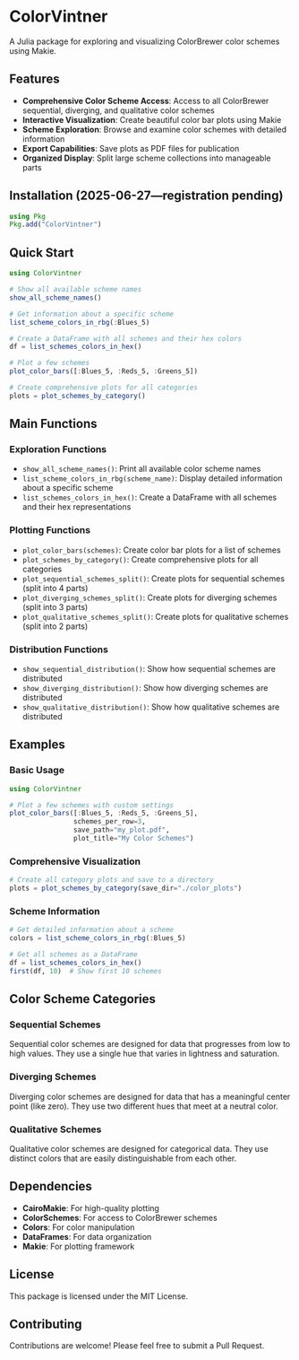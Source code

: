 # ColorVintner

A Julia package for exploring and visualizing ColorBrewer color schemes using Makie.

## Features

- **Comprehensive Color Scheme Access**: Access to all ColorBrewer sequential, diverging, and qualitative color schemes
- **Interactive Visualization**: Create beautiful color bar plots using Makie
- **Scheme Exploration**: Browse and examine color schemes with detailed information
- **Export Capabilities**: Save plots as PDF files for publication
- **Organized Display**: Split large scheme collections into manageable parts

## Installation (2025-06-27—registration pending)

```julia
using Pkg
Pkg.add("ColorVintner")
```

## Quick Start

```julia
using ColorVintner

# Show all available scheme names
show_all_scheme_names()

# Get information about a specific scheme
list_scheme_colors_in_rbg(:Blues_5)

# Create a DataFrame with all schemes and their hex colors
df = list_schemes_colors_in_hex()

# Plot a few schemes
plot_color_bars([:Blues_5, :Reds_5, :Greens_5])

# Create comprehensive plots for all categories
plots = plot_schemes_by_category()
```

## Main Functions

### Exploration Functions

- `show_all_scheme_names()`: Print all available color scheme names
- `list_scheme_colors_in_rbg(scheme_name)`: Display detailed information about a specific scheme
- `list_schemes_colors_in_hex()`: Create a DataFrame with all schemes and their hex representations

### Plotting Functions

- `plot_color_bars(schemes)`: Create color bar plots for a list of schemes
- `plot_schemes_by_category()`: Create comprehensive plots for all categories
- `plot_sequential_schemes_split()`: Create plots for sequential schemes (split into 4 parts)
- `plot_diverging_schemes_split()`: Create plots for diverging schemes (split into 3 parts)
- `plot_qualitative_schemes_split()`: Create plots for qualitative schemes (split into 2 parts)

### Distribution Functions

- `show_sequential_distribution()`: Show how sequential schemes are distributed
- `show_diverging_distribution()`: Show how diverging schemes are distributed
- `show_qualitative_distribution()`: Show how qualitative schemes are distributed

## Examples

### Basic Usage

```julia
using ColorVintner

# Plot a few schemes with custom settings
plot_color_bars([:Blues_5, :Reds_5, :Greens_5], 
                schemes_per_row=3, 
                save_path="my_plot.pdf",
                plot_title="My Color Schemes")
```

### Comprehensive Visualization

```julia
# Create all category plots and save to a directory
plots = plot_schemes_by_category(save_dir="./color_plots")
```

### Scheme Information

```julia
# Get detailed information about a scheme
colors = list_scheme_colors_in_rbg(:Blues_5)

# Get all schemes as a DataFrame
df = list_schemes_colors_in_hex()
first(df, 10)  # Show first 10 schemes
```

## Color Scheme Categories

### Sequential Schemes
Sequential color schemes are designed for data that progresses from low to high values. They use a single hue that varies in lightness and saturation.

### Diverging Schemes
Diverging color schemes are designed for data that has a meaningful center point (like zero). They use two different hues that meet at a neutral color.

### Qualitative Schemes
Qualitative color schemes are designed for categorical data. They use distinct colors that are easily distinguishable from each other.

## Dependencies

- **CairoMakie**: For high-quality plotting
- **ColorSchemes**: For access to ColorBrewer schemes
- **Colors**: For color manipulation
- **DataFrames**: For data organization
- **Makie**: For plotting framework

## License

This package is licensed under the MIT License.

## Contributing

Contributions are welcome! Please feel free to submit a Pull Request. 
